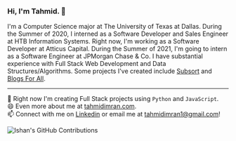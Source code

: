 ### Hi, I'm Tahmid. 👋

I'm a Computer Science major at The University of Texas at Dallas. During the Summer of 2020, I interned as a Software Developer and Sales Engineer at HTB Information Systems. Right now, I'm working as a Software Developer at Atticus Capital. During the Summer of 2021, I'm going to intern as a Software Engineer at JPMorgan Chase & Co. I have substantial experience with Full Stack Web Development and Data Structures/Algorithms. Some projects I've created include <a href="https://subsort.co" target="_blank">Subsort</a> and <a href="https://blogsforall.herokuapp.com/" target="_blank">Blogs For All</a>.

<hr />

🌱 Right now I'm creating Full Stack projects using `Python` and `JavaScript`. <br />
😄 Even more about me at <a href="https://tahmidimran.com">tahmidimran.com</a>. <br />
📫 Connect with me on <a href="https://www.linkedin.com/in/tahmidimran/">Linkedin</a> or email me at <a href="mailto:tahmidimran1@gmail.com">tahmidimran1@gmail.com</a>! <br />

![Ishan's GitHub Contributions](https://github-readme-stats.vercel.app/api?username=Tahmid2000&show_icons=true&hide_border=true&count_private=true&hide=stars)
<!--
**Tahmid2000/Tahmid2000** is a ✨ _special_ ✨ repository because its `README.md` (this file) appears on your GitHub profile.

Here are some ideas to get you started:

- 🔭 I’m currently working on ...
- 🌱 I’m currently learning ...
- 👯 I’m looking to collaborate on ...
- 🤔 I’m looking for help with ...
- 💬 Ask me about ...
- 📫 How to reach me: ...
- 😄 Pronouns: ...
- ⚡ Fun fact: ...
-->
